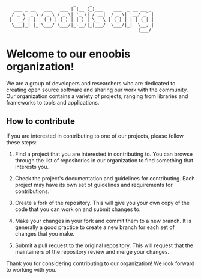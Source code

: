 ```
                         _     _                       
   ___ _ __   ___   ___ | |__ (_)___    ___  _ __ __ _ 
  / _ \ '_ \ / _ \ / _ \| '_ \| / __|  / _ \| '__/ _` |
 |  __/ | | | (_) | (_) | |_) | \__ \ | (_) | | | (_| |
  \___|_| |_|\___/ \___/|_.__/|_|___/  \___/|_|  \__, |
                                                 |___/ 
```
# Welcome to our enoobis organization!

We are a group of developers and researchers who are dedicated to creating open source software and sharing our work with the community. Our organization contains a variety of projects, ranging from libraries and frameworks to tools and applications.

## How to contribute

If you are interested in contributing to one of our projects, please follow these steps:

1. Find a project that you are interested in contributing to. You can browse through the list of repositories in our organization to find something that interests you.

2. Check the project's documentation and guidelines for contributing. Each project may have its own set of guidelines and requirements for contributions.

3. Create a fork of the repository. This will give you your own copy of the code that you can work on and submit changes to.

4. Make your changes in your fork and commit them to a new branch. It is generally a good practice to create a new branch for each set of changes that you make.

5. Submit a pull request to the original repository. This will request that the maintainers of the repository review and merge your changes.

Thank you for considering contributing to our organization! We look forward to working with you.

